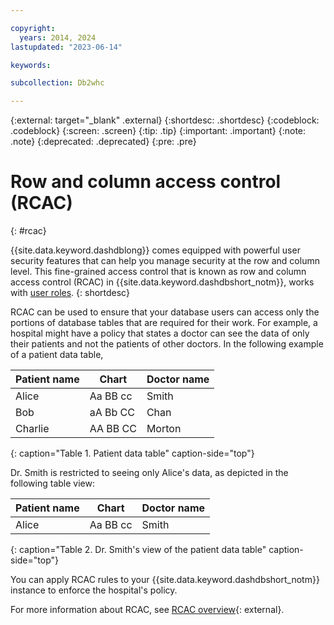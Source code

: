 ```yaml
---

copyright:
  years: 2014, 2024
lastupdated: "2023-06-14"

keywords:

subcollection: Db2whc

---
```


 
{:external: target="_blank" .external}
{:shortdesc: .shortdesc}
{:codeblock: .codeblock}
{:screen: .screen}
{:tip: .tip}
{:important: .important}
{:note: .note}
{:deprecated: .deprecated}
{:pre: .pre}

# Row and column access control (RCAC)
{: #rcac}

{{site.data.keyword.dashdblong}} comes equipped with powerful user security features that can help you manage security at the row and column level. This fine-grained access control that is known as row and column access control (RCAC) in {{site.data.keyword.dashdbshort_notm}}, works with [user roles](/docs/Db2whc?topic=Db2whc-user_roles). 
{: shortdesc}

RCAC can be used to ensure that your database users can access only the portions of database tables that are required for their work. For example, a hospital might have a policy that states a doctor can see the data of only their patients and not the patients of other doctors. In the following example of a patient data table,

| Patient name | Chart | Doctor name |
|--------------|-------|-------------|
| Alice | Aa BB cc | Smith |
| Bob | aA Bb CC | Chan |
| Charlie | AA BB CC | Morton |
{: caption="Table 1. Patient data table" caption-side="top"}

Dr. Smith is restricted to seeing only Alice's data, as depicted in the following table view:

| Patient name | Chart | Doctor name |
|--------------|-------|-------------|
| Alice | Aa BB cc | Smith |
{: caption="Table 2. Dr. Smith's view of the patient data table" caption-side="top"}

You can apply RCAC rules to your {{site.data.keyword.dashdbshort_notm}} instance to enforce the hospital's policy.

For more information about RCAC, see [RCAC overview](https://www.ibm.com/support/knowledgecenter/en/SS6NHC/com.ibm.swg.im.dashdb.security.doc/doc/rcac_overview.html){: external}.








